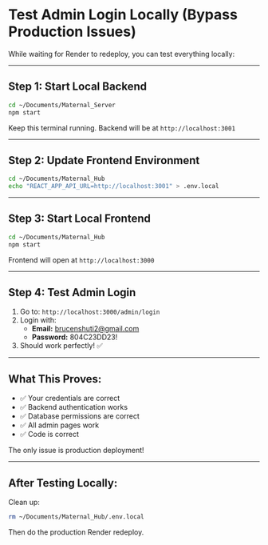 # Test Admin Login Locally (Bypass Production Issues)

While waiting for Render to redeploy, you can test everything locally:

---

## Step 1: Start Local Backend

```bash
cd ~/Documents/Maternal_Server
npm start
```

Keep this terminal running. Backend will be at `http://localhost:3001`

---

## Step 2: Update Frontend Environment

```bash
cd ~/Documents/Maternal_Hub
echo "REACT_APP_API_URL=http://localhost:3001" > .env.local
```

---

## Step 3: Start Local Frontend

```bash
cd ~/Documents/Maternal_Hub
npm start
```

Frontend will open at `http://localhost:3000`

---

## Step 4: Test Admin Login

1. Go to: `http://localhost:3000/admin/login`
2. Login with:
   - **Email:** brucenshuti2@gmail.com
   - **Password:** 804C23DD23!
3. Should work perfectly! ✅

---

## What This Proves:

- ✅ Your credentials are correct
- ✅ Backend authentication works
- ✅ Database permissions are correct
- ✅ All admin pages work
- ✅ Code is correct

The only issue is production deployment!

---

## After Testing Locally:

Clean up:
```bash
rm ~/Documents/Maternal_Hub/.env.local
```

Then do the production Render redeploy.
